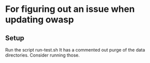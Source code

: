 # For figuring out an issue when updating owasp

## Setup
Run the script run-test.sh
It has a commented out purge of the data directories. Consider running those.
